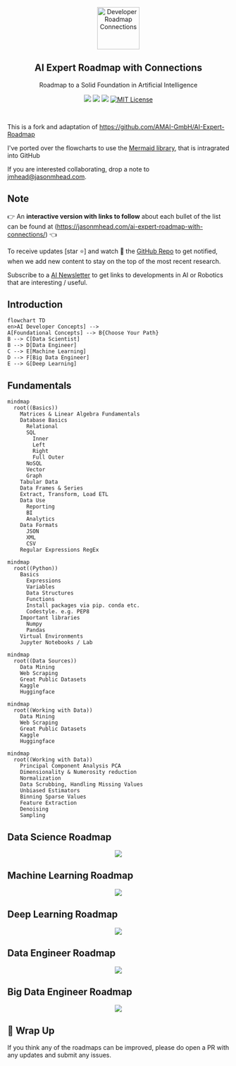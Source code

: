 <p align="center">
  <a href="https://github.com/jasonmhead/AI-Expert-Roadmap-Connections">
    <img src="https://jasonmhead.com/wp-content/uploads/2023/05/00301-1709815115-network-glowing-blue-plasma-background.png" alt="Developer Roadmap Connections" width="96" height="96">
  </a>
  <h2 align="center">AI Expert Roadmap with Connections</h2>
  <p align="center">Roadmap to a Solid Foundation in Artificial Intelligence</p>
  <p align="center">
      <a href="https://twitter.com/home?status=https://github.com/jasonmhead/AI-Expert-Roadmap-Connections Roadmap to becoming an Artificial Intelligence Expert with Connections" target="_blank"><img src="https://img.shields.io/badge/tweet-blue.svg?logo=twitter&logoColor=white" style="display: inherit;"/></a>
      <a href="https://www.linkedin.com/shareArticle?mini=true&url=https://github.com/jasonmhead/AI-Expert-Roadmap-Connections&title=&summary=Roadmap to becoming an Artificial Intelligence Expert with Connections&source=" target="_blank"><img src="https://img.shields.io/badge/post-blue.svg?logo=linkedin&logoColor=white" style="display: inherit;"/></a>
      <a href="https://github.com/jasonmhead/AI-Expert-Roadmap-Connections"><img src="https://img.shields.io/badge/Roadmap-AI-yellowgreen.svg" style="display: inherit;"/></a>
<a href="https://opensource.org/licenses/MIT/" target="_blank"><img alt="MIT License" src="https://img.shields.io/badge/License-MIT-blue.svg" style="display: inherit;"/></a>
  </p>
  <br>
</p>

This is a fork and adaptation of https://github.com/AMAI-GmbH/AI-Expert-Roadmap

I've ported over the flowcharts to use the [Mermaid library](https://mermaid.js.org), that is intragrated into GitHub

If you are interested collaborating, drop a note to [jmhead@jasonmhead.com](mailto:jmhead@jasonmhead.com).


## Note

👉 An **interactive version with links to follow** about each bullet of the list can be found at (https://jasonmhead.com/ai-expert-roadmap-with-connections/) 👈

To receive updates [star :star:] and watch :eyes: the [GitHub Repo](https://github.com/jasonmhead/AI-Expert-Roadmap-Connections) to get notified, when we add new content to stay on the top of the most recent research.

Subscribe to a [AI Newsletter](https://jasonmhead.com) to get links to developments in AI or Robotics that are interesting / useful. 

## Introduction

```mermaid
flowchart TD
en>AI Developer Concepts] --> 
A[Foundational Concepts] --> B{Choose Your Path} 
B --> C[Data Scientist] 
B --> D[Data Engineer]
C --> E[Machine Learning]
D --> F[Big Data Engineer]
E --> G[Deep Learning]
```

## Fundamentals

```mermaid
mindmap
  root((Basics))
    Matrices & Linear Algebra Fundamentals
    Database Basics
      Relational
      SQL
        Inner
        Left
        Right
        Full Outer
      NoSQL
      Vector
      Graph
    Tabular Data
    Data Frames & Series
    Extract, Transform, Load ETL
    Data Use
      Reporting
      BI
      Analytics
    Data Formats
      JSON
      XML
      CSV
    Regular Expressions RegEx
```

```mermaid
mindmap
  root((Python))
    Basics
      Expressions 
      Variables 
      Data Structures 
      Functions 
      Install packages via pip. conda etc. 
      Codestyle. e.g. PEP8 
    Important libraries 
      Numpy
      Pandas
    Virtual Environments 
    Jupyter Notebooks / Lab 
```

```mermaid
mindmap
  root((Data Sources))
    Data Mining
    Web Scraping
    Great Public Datasets
    Kaggle
    Huggingface
```

```mermaid
mindmap
  root((Working with Data))
    Data Mining
    Web Scraping
    Great Public Datasets
    Kaggle
    Huggingface
```

```mermaid
mindmap
  root((Working with Data))
    Principal Component Analysis PCA
    Dimensionality & Numerosity reduction
    Normalization
    Data Scrubbing, Handling Missing Values
    Unbiased Estimators
    Binning Sparse Values
    Feature Extraction
    Denoising
    Sampling
```

## Data Science Roadmap

<p align="center">
  <a href="https://i.am.ai/roadmap#data-science-roadmap?utm_source=GitHub&utm_medium=Referral&utm_campaign=AI+Expert+Roadmap+DataScience" target="_blank">
      <img src="./images/datascience.svg"/>
  </a>
</p>

## Machine Learning Roadmap

<p align="center">
  <a href="https://i.am.ai/roadmap#machine-learning-roadmap?utm_source=GitHub&utm_medium=Referral&utm_campaign=AI+Expert+Roadmap+MachineLearning" target="_blank">
      <img src="./images/machine_learning.svg"/>
  </a>
</p>

## Deep Learning Roadmap

<p align="center">
  <a href="https://i.am.ai/roadmap#deep-learning-roadmap?utm_source=GitHub&utm_medium=Referral&utm_campaign=AI+Expert+Roadmap+DeepLearning" target="_blank">
      <img src="./images/deep_learning.svg"/>
  </a>
</p>

## Data Engineer Roadmap

<p align="center">
  <a href="https://i.am.ai/roadmap#data-engineer-roadmap?utm_source=GitHub&utm_medium=Referral&utm_campaign=AI+Expert+Roadmap+DataEngineer" target="_blank">
      <img src="./images/data_engineer.svg"/>
  </a>
</p>

## Big Data Engineer Roadmap

<p align="center">
  <a href="https://i.am.ai/roadmap#big-data-engineer-roadmap?utm_source=GitHub&utm_medium=Referral&utm_campaign=AI+Expert+Roadmap+BigDataEngineer" target="_blank">
      <img src="./images/big_data_engineer.svg"/>
  </a>
</p>

## 🚦 Wrap Up

If you think any of the roadmaps can be improved, please do open a PR with any updates and submit any issues. 

